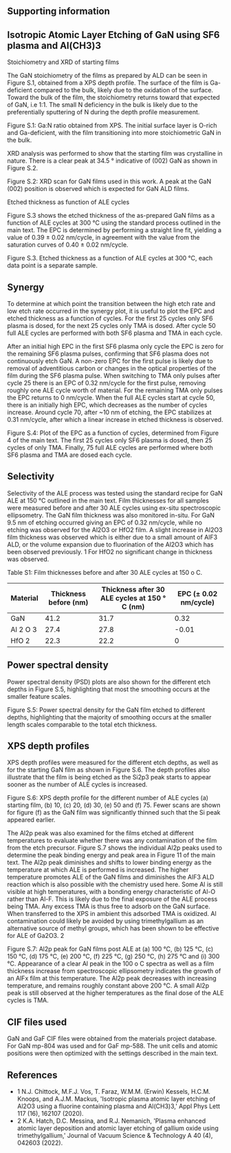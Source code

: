 ## Supporting information

## Isotropic Atomic Layer Etching of GaN using SF6 plasma and Al(CH3)3

Stoichiometry and XRD of starting films

The GaN stoichiometry of the films as prepared by ALD can be seen in Figure S.1, obtained from a XPS depth profile. The surface of the film is Ga-deficient compared to the bulk, likely due to the oxidation of the surface. Toward the bulk of the film, the stoichiometry returns toward that expected of GaN, i.e 1:1. The small N deficiency in the bulk is likely due to the preferentially sputtering of N during the depth profile measurement.

Figure S.1: Ga:N ratio obtained from XPS. The initial surface layer is O-rich and Ga-deficient, with the film transitioning into more stoichiometric GaN in the bulk.

<!-- image -->

XRD analysis was performed to show that the starting film was crystalline in nature. There is a clear peak at 34.5 ° indicative of (002) GaN as shown in Figure S.2.

Figure S.2: XRD scan for GaN films used in this work. A peak at the GaN (002) position is observed which is expected for GaN ALD films.

<!-- image -->

Etched thickness as function of ALE cycles

Figure S.3 shows the etched thickness of the as-prepared GaN films as a function of ALE cycles at 300 °C using the standard process outlined in the main text. The EPC is determined by performing a straight line fit, yielding a value of 0.39 ± 0.02 nm/cycle, in agreement with the value from the saturation curves of 0.40 ± 0.02 nm/cycle.

Figure S.3. Etched thickness as a function of ALE cycles at 300 °C, each data point is a separate sample.

<!-- image -->

## Synergy

To determine at which point the transition between the high etch rate and low etch rate occurred in the synergy plot, it is useful to plot the EPC and etched thickness as a function of cycles. For the first 25 cycles only SF6 plasma is dosed, for the next 25 cycles only TMA is dosed. After cycle 50 full ALE cycles are performed with both SF6 plasma and TMA in each cycle.

After an initial high EPC in the first SF6 plasma only cycle the EPC is zero for the remaining SF6 plasma pulses, confirming that SF6 plasma does not continuously etch GaN. A non-zero EPC for the first pulse is likely due to removal of adventitious carbon or changes in the optical properties of the film during the SF6 plasma pulse. When switching to TMA only pulses after cycle 25 there is an EPC of 0.32 nm/cycle for the first pulse, removing roughly one ALE cycle worth of material. For the remaining TMA only pulses the EPC returns to 0 nm/cycle. When the full ALE cycles start at cycle 50, there is an initially high EPC, which decreases as the number of cycles increase. Around cycle 70, after ~10 nm of etching, the EPC stabilizes at 0.31 nm/cycle, after which a linear increase in etched thickness is observed.

Figure S.4: Plot of the EPC as a function of cycles, determined from Figure 4 of the main text. The first 25 cycles only SF6 plasma is dosed, then 25 cycles of only TMA. Finally, 75 full ALE cycles are performed where both SF6 plasma and TMA are dosed each cycle.

<!-- image -->

## Selectivity

Selectivity of the ALE process was tested using the standard recipe for GaN ALE at 150 °C outlined in the main text. Film thicknesses for all samples were measured before and after 30 ALE cycles using ex-situ spectroscopic ellipsometry. The GaN film thickness was also monitored in-situ. For GaN 9.5 nm of etching occurred giving an EPC of 0.32 nm/cycle, while no etching was observed for the Al2O3 or HfO2 film. A slight increase in Al2O3 film thickness was observed which is either due to a small amount of AlF3 ALD, or the volume expansion due to fluorination of the Al2O3 which has been observed previously. 1  For HfO2 no significant change in thickness was observed.

Table S1: Film thicknesses before and after 30 ALE cycles at 150  o C.

| Material   |   Thickness before (nm) |   Thickness after 30 ALE cycles at 150 ° C (nm) |   EPC (± 0.02 nm/cycle) |
|------------|-------------------------|-------------------------------------------------|-------------------------|
| GaN        |                    41.2 |                                            31.7 |                    0.32 |
| Al 2 O 3   |                    27.4 |                                            27.8 |                   -0.01 |
| HfO 2      |                    22.3 |                                            22.2 |                    0    |

## Power spectral density

Power spectral density (PSD) plots are also shown for the different etch depths in Figure S.5, highlighting that most the smoothing occurs at the smaller feature scales.

Figure S.5: Power spectral density for the GaN film etched to different depths, highlighting that the majority of smoothing occurs at the smaller length scales comparable to the total etch thickness.

<!-- image -->

## XPS depth profiles

XPS depth profiles were measured for the different etch depths, as well as for the starting GaN film as shown in Figure S.6. The depth profiles also illustrate that the film is being etched as the Si2p3 peak starts to appear sooner as the number of ALE cycles is increased.

Figure S.6: XPS depth profile for the different number of ALE cycles (a) starting film, (b) 10, (c) 20, (d) 30, (e) 50 and (f) 75. Fewer scans are shown for figure (f) as the GaN film was significantly thinned such that the Si peak appeared earlier.

<!-- image -->

The Al2p peak was also examined for the films etched at different temperatures to evaluate whether there was any contamination of the film from the etch precursor. Figure S.7 shows the individual Al2p peaks used to determine the peak binding energy and peak area in Figure 11 of the main text. The Al2p peak diminishes and shifts to lower binding energy as the temperature at which ALE is performed is increased. The higher temperature promotes ALE of the GaN films and diminishes the AlF3 ALD reaction which is also possible with the chemistry used here. Some Al is still visible at high temperatures, with a bonding energy characteristic of Al-O rather than Al-F. This is likely due to the final exposure of the ALE process being TMA. Any excess TMA is thus free to adsorb on the GaN surface. When transferred to the XPS in ambient this adsorbed TMA is oxidized. Al contamination could likely be avoided by using trimethylgallium as an alternative source of methyl groups, which has been shown to be effective for ALE of Ga2O3. 2

Figure S.7: Al2p peak for GaN films post ALE at (a) 100 °C, (b) 125 °C, (c) 150 °C, (d) 175 °C, (e) 200 °C, (f) 225 °C, (g) 250 °C, (h) 275 °C and (i) 300 °C. Appearance of a clear Al peak in the 100  o C spectra as well as a film thickness increase from spectroscopic ellipsometry indicates the growth of an AlFx film at this temperature. The Al2p peak decreases with increasing temperature, and remains roughly constant above 200 °C. A small Al2p peak is still observed at the higher temperatures as the final dose of the ALE cycles is TMA.

<!-- image -->

## CIF files used

GaN and GaF CIF files were obtained from the materials project database. For GaN mp-804 was used and for GaF mp-588. The unit cells and atomic positions were then optimized with the settings described in the main text.

## References

- 1 N.J. Chittock, M.F.J. Vos, T. Faraz, W.M.M. (Erwin) Kessels, H.C.M. Knoops, and A.J.M. Mackus, 'Isotropic plasma atomic layer etching of Al2O3 using a fluorine containing plasma and Al(CH3)3,' Appl Phys Lett 117 (16), 162107 (2020).
- 2 K.A. Hatch, D.C. Messina, and R.J. Nemanich, 'Plasma enhanced atomic layer deposition and atomic layer etching of gallium oxide using trimethylgallium,' Journal of Vacuum Science &amp; Technology A 40 (4), 042603 (2022).